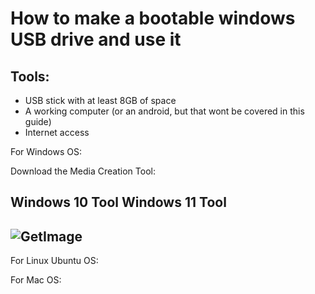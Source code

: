 # How to make a bootable windows USB drive and use it 

## Tools: 
- USB stick with at least 8GB of space 
- A working computer (or an android, but that wont be covered in this guide) 
- Internet access 


For Windows OS: 

Download the Media Creation Tool: 

Windows 10 Tool 
Windows 11 Tool 
---
![GetImage](https://github.com/user-attachments/assets/f9019da6-7ce3-4572-bc59-d76851a00ba6)
---
For Linux Ubuntu OS: 

For Mac OS: 
